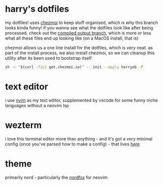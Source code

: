 # harry's dotfiles

my dotfiles! uses [chezmoi](https://chezmoi.io/) to keep stuff organised, which is why this branch looks kinda funny! if you wanna see what the dotfiles look like after being processed, check out the [compiled output branch](https://github.com/harryob/dotfiles/tree/compiled), which is more or less what all these files end up looking like (on a MacOS install, that is)

chezmoi allows us a one line install for the dotfiles, which is very neat. as part of the install process, we also install chezmoi, so we can cleanup this utility after its been used to bootstrap itself

```sh
sh -c "$(curl -fsLS get.chezmoi.io)" -- init --apply harryob -P
```
# text editor 

i use [nvim](./dot_config/nivm) as my text editor, supplemented by vscode for some funny niche languages without a neovim lsp

# wezterm

i love this terminal editor more than anything - and it's got a very minimal config (once you've parsed how to make a config) - that lives [here](./dot_config/wezterm/wezterm.lua)

# theme

primarily nord - particularly the [nordfox](https://github.com/EdenEast/nightfox.nvim) for neovim
